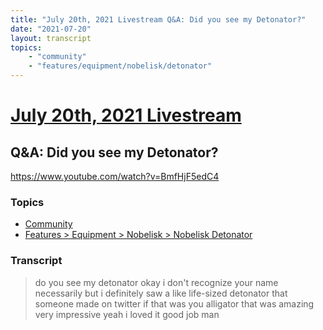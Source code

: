 ```yaml
---
title: "July 20th, 2021 Livestream Q&A: Did you see my Detonator?"
date: "2021-07-20"
layout: transcript
topics:
    - "community"
    - "features/equipment/nobelisk/detonator"
---
```

# [July 20th, 2021 Livestream](../2021-07-20.md)
## Q&A: Did you see my Detonator?
https://www.youtube.com/watch?v=BmfHjF5edC4

### Topics
* [Community](../topics/community.md)
* [Features > Equipment > Nobelisk > Nobelisk Detonator](../topics/features/equipment/nobelisk/detonator.md)

### Transcript

> do you see my detonator okay i don't recognize your name necessarily but i definitely saw a like life-sized detonator that someone made on twitter if that was you alligator that was amazing very impressive yeah i loved it good job man

